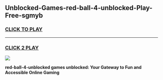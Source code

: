 
## Unblocked-Games-red-ball-4-unblocked-Play-Free-sgmyb
<h3>
<a href="https://premium76.site?title=red-ball-4-unblocked&ref=23A">CLICK TO PLAY</a></h3>
<hr>

<h3>
<a href="https://premium76.site?title=red-ball-4-unblocked&ref=23A">CLICK 2 PLAY</a>
  
</h3>

<a href="https://premium76.site?title=red-ball-4-unblocked&ref=23A"><img src="https://clearcache.store/games.png"></a>


**red-ball-4-unblocked games unblocked: Your Gateway to Fun and Accessible Online Gaming**
